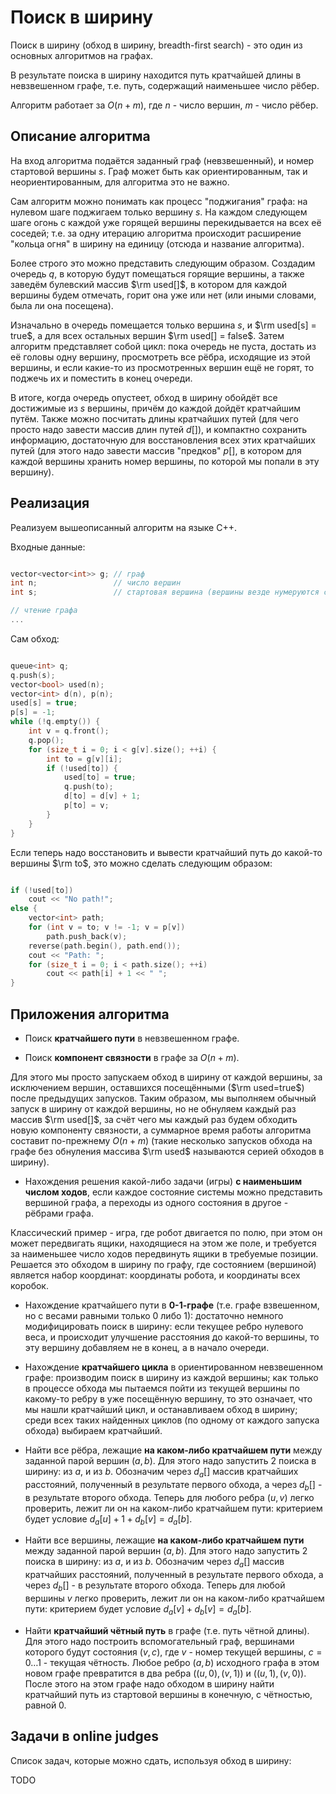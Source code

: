# Поиск в ширину

Поиск в ширину (обход в ширину, breadth-first search) - это один из основных алгоритмов на графах.

В результате поиска в ширину находится путь кратчайшей длины в невзвешенном графе, т.е. путь, содержащий наименьшее число рёбер.

Алгоритм работает за $O(n+m)$, где $n$ - число вершин, $m$ - число рёбер.

## Описание алгоритма

На вход алгоритма подаётся заданный граф (невзвешенный), и номер стартовой вершины $s$. Граф может быть как ориентированным, так и неориентированным, для алгоритма это не важно.

Сам алгоритм можно понимать как процесс "поджигания" графа: на нулевом шаге поджигаем только вершину $s$. На каждом следующем шаге огонь с каждой уже горящей вершины перекидывается на всех её соседей; т.е. за одну итерацию алгоритма происходит расширение "кольца огня" в ширину на единицу (отсюда и название алгоритма).

Более строго это можно представить следующим образом. Создадим очередь $q$, в которую будут помещаться горящие вершины, а также заведём булевский массив $\rm used[]$, в котором для каждой вершины будем отмечать, горит она уже или нет (или иными словами, была ли она посещена).

Изначально в очередь помещается только вершина $s$, и $\rm used[s] = true$, а для всех остальных вершин $\rm used[] = false$. Затем алгоритм представляет собой цикл: пока очередь не пуста, достать из её головы одну вершину, просмотреть все рёбра, исходящие из этой вершины, и если какие-то из просмотренных вершин ещё не горят, то поджечь их и поместить в конец очереди.

В итоге, когда очередь опустеет, обход в ширину обойдёт все достижимые из $s$ вершины, причём до каждой дойдёт кратчайшим путём. Также можно посчитать длины кратчайших путей (для чего просто надо завести массив длин путей $d[]$), и компактно сохранить информацию, достаточную для восстановления всех этих кратчайших путей (для этого надо завести массив "предков" $p[]$, в котором для каждой вершины хранить номер вершины, по которой мы попали в эту вершину).

## Реализация

Реализуем вышеописанный алгоритм на языке C++.

Входные данные:

<!--- TODO: specify code snippet id -->
``` cpp

vector<vector<int>> g; // граф
int n;                 // число вершин
int s;                 // стартовая вершина (вершины везде нумеруются с нуля)

// чтение графа
...
```

Сам обход:

<!--- TODO: specify code snippet id -->
``` cpp

queue<int> q;
q.push(s);
vector<bool> used(n);
vector<int> d(n), p(n);
used[s] = true;
p[s] = -1;
while (!q.empty()) {
    int v = q.front();
    q.pop();
    for (size_t i = 0; i < g[v].size(); ++i) {
        int to = g[v][i];
        if (!used[to]) {
            used[to] = true;
            q.push(to);
            d[to] = d[v] + 1;
            p[to] = v;
        }
    }
}
```

Если теперь надо восстановить и вывести кратчайший путь до какой-то вершины $\rm to$, это можно сделать следующим образом:

<!--- TODO: specify code snippet id -->
``` cpp

if (!used[to])
    cout << "No path!";
else {
    vector<int> path;
    for (int v = to; v != -1; v = p[v])
        path.push_back(v);
    reverse(path.begin(), path.end());
    cout << "Path: ";
    for (size_t i = 0; i < path.size(); ++i)
        cout << path[i] + 1 << " ";
}
```

## Приложения алгоритма

* Поиск **кратчайшего пути** в невзвешенном графе.

* Поиск **компонент связности** в графе за $O(n+m)$.

Для этого мы просто запускаем обход в ширину от каждой вершины, за исключением вершин, оставшихся посещёнными ($\rm used=true$) после предыдущих запусков. Таким образом, мы выполняем обычный запуск в ширину от каждой вершины, но не обнуляем каждый раз массив $\rm used[]$, за счёт чего мы каждый раз будем обходить новую компоненту связности, а суммарное время работы алгоритма составит по-прежнему $O(n+m)$ (такие несколько запусков обхода на графе без обнуления массива $\rm used$ называются серией обходов в ширину).

* Нахождения решения какой-либо задачи (игры) **с наименьшим числом ходов**, если каждое состояние системы можно представить вершиной графа, а переходы из одного состояния в другое - рёбрами графа.

Классический пример - игра, где робот двигается по полю, при этом он может передвигать ящики, находящиеся на этом же поле, и требуется за наименьшее число ходов передвинуть ящики в требуемые позиции. Решается это обходом в ширину по графу, где состоянием (вершиной) является набор координат: координаты робота, и координаты всех коробок.

* Нахождение кратчайшего пути в **0-1-графе** (т.е. графе взвешенном, но с весами равными только 0 либо 1): достаточно немного модифицировать поиск в ширину: если текущее ребро нулевого веса, и происходит улучшение расстояния до какой-то вершины, то эту вершину добавляем не в конец, а в начало очереди.

* Нахождение **кратчайшего цикла** в ориентированном невзвешенном графе: производим поиск в ширину из каждой вершины; как только в процессе обхода мы пытаемся пойти из текущей вершины по какому-то ребру в уже посещённую вершину, то это означает, что мы нашли кратчайший цикл, и останавливаем обход в ширину; среди всех таких найденных циклов (по одному от каждого запуска обхода) выбираем кратчайший.

* Найти все рёбра, лежащие **на каком-либо кратчайшем пути** между заданной парой вершин $(a,b)$. Для этого надо запустить 2 поиска в ширину: из $a$, и из $b$. Обозначим через $d_a[]$ массив кратчайших расстояний, полученный в результате первого обхода, а через $d_b[]$ - в результате второго обхода. Теперь для любого ребра $(u,v)$ легко проверить, лежит ли он на каком-либо кратчайшем пути: критерием будет условие $d_a[u] + 1 + d_b[v] = d_a[b]$.

* Найти все вершины, лежащие **на каком-либо кратчайшем пути** между заданной парой вершин $(a,b)$. Для этого надо запустить 2 поиска в ширину: из $a$, и из $b$. Обозначим через $d_a[]$ массив кратчайших расстояний, полученный в результате первого обхода, а через $d_b[]$ - в результате второго обхода. Теперь для любой вершины $v$ легко проверить, лежит ли он на каком-либо кратчайшем пути: критерием будет условие $d_a[v] + d_b[v] = d_a[b]$.

* Найти **кратчайший чётный путь** в графе (т.е. путь чётной длины). Для этого надо построить вспомогательный граф, вершинами которого будут состояния $(v,c)$, где $v$ - номер текущей вершины, $c = 0 \ldots 1$ - текущая чётность. Любое ребро $(a,b)$ исходного графа в этом новом графе превратится в два ребра $((u,0),(v,1))$ и $((u,1),(v,0))$. После этого на этом графе надо обходом в ширину найти кратчайший путь из стартовой вершины в конечную, с чётностью, равной 0.

## Задачи в online judges

Список задач, которые можно сдать, используя обход в ширину:

TODO
